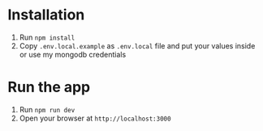 # Installation
1. Run `npm install`
2. Copy `.env.local.example` as `.env.local` file and put your values inside or use my mongodb credentials

# Run the app
1. Run `npm run dev`
2. Open your browser at `http://localhost:3000` 